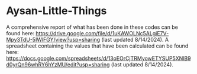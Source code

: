 # Aysan-Little-Things
A comprehensive report of what has been done in these codes can be found here: https://drive.google.com/file/d/1uKAWOLNc5ALgiE7V-Mpy3TdU-5IWlFGY/view?usp=sharing (last updated 8/14/2024).
A spreadsheet containing the values that have been calculated can be found here: https://docs.google.com/spreadsheets/d/13oEOrCjTRMyowETYSUP5XNlB9d0yrQn96whRY6hYzMU/edit?usp=sharing (last updated 8/14/2024).
